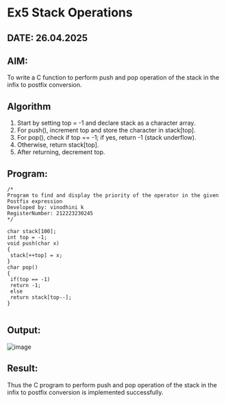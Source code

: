 # Ex5 Stack Operations
## DATE: 26.04.2025
## AIM:
To write a C function to perform push and pop operation of the stack in the infix to postfix conversion.

## Algorithm
1. Start by setting top = -1 and declare stack as a character array.
2. For push(), increment top and store the character in stack[top].
3. For pop(), check if top == -1; if yes, return -1 (stack underflow).
4. Otherwise, return stack[top].
5. After returning, decrement top.

## Program:
```
/*
Program to find and display the priority of the operator in the given Postfix expression
Developed by: vinodhini k
RegisterNumber: 212223230245
*/

char stack[100];
int top = -1;
void push(char x)
{
 stack[++top] = x;
}
char pop()
{
 if(top == -1)
 return -1;
 else
 return stack[top--];
}


```

## Output:

![image](https://github.com/user-attachments/assets/4e8970ab-d31b-4629-bfa6-169497d7b5be)


## Result:
Thus the C program to perform push and pop operation of the stack in the infix to postfix conversion is implemented successfully.
